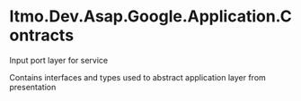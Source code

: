 # Itmo.Dev.Asap.Google.Application.Contracts

Input port layer for service

Contains interfaces and types used to abstract application layer from presentation